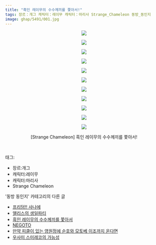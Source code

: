 ```yaml
---
title: "흑인 레이무의 수수께끼를 쫓아서!"
tags: 장르：개그 캐릭터：레이무 캐릭터：마리사 Strange_Chameleon 동방_동인지
image: ghap/5491/001.jpg
---
```

<div class="article">
<p style="text-align: center; clear: none; float: none;"><img src="{{ site.nasurl }}/ghap/5491/001.jpg"/></p>
<p style="text-align: center; clear: none; float: none;"><img src="{{ site.nasurl }}/ghap/5491/002.jpg"/></p>
<p style="text-align: center; clear: none; float: none;"><img src="{{ site.nasurl }}/ghap/5491/003.jpg"/></p>
<p style="text-align: center; clear: none; float: none;"><img src="{{ site.nasurl }}/ghap/5491/004.jpg"/></p>
<p style="text-align: center; clear: none; float: none;"><img src="{{ site.nasurl }}/ghap/5491/005.jpg"/></p>
<p style="text-align: center; clear: none; float: none;"><img src="{{ site.nasurl }}/ghap/5491/006.jpg"/></p>
<p style="text-align: center; clear: none; float: none;"><img src="{{ site.nasurl }}/ghap/5491/007.jpg"/></p>
<p style="text-align: center; clear: none; float: none;"><img src="{{ site.nasurl }}/ghap/5491/008.jpg"/></p>
<p style="text-align: center; clear: none; float: none;"><img src="{{ site.nasurl }}/ghap/5491/009.jpg"/></p>
<p style="text-align: center; clear: none; float: none;"><img src="{{ site.nasurl }}/ghap/5491/010.jpg"/></p>
<p style="text-align: center; clear: none; float: none;"><img src="{{ site.nasurl }}/ghap/5491/011.jpg"/></p>
<p style="text-align: center; clear: none; float: none;">[Strange Chameleon] 흑인 레이무의 수수께끼를 쫓아서!</p>
<p><br/></p>
</div><div class="tagTrail">
<p>태그: </p>
<ul>
<li>장르:개그</li>
<li>캐릭터:레이무</li>
<li>캐릭터:마리사</li>
<li>Strange Chameleon</li>
</ul>
</div><div class="another">
<p>'동방 동인지' 카테고리의 다른 글</p>
<ul>
<li><a href="/2019-01-02-ghap_5507">프리덤!! 사나에</a></li>
<li><a href="/2019-01-02-ghap_5502">앨리스의 생일파티</a></li>
<li><a href="/2019-01-02-ghap_5491">흑인 레이무의 수수께끼를 쫓아서</a></li>
<li><a href="/2018-12-31-ghap_5459">NEGOTO</a></li>
<li><a href="/2018-12-26-ghap_5447">만약 피클이 있는 영원정에 순호와 모토베 이조까지 온다면</a></li>
<li><a href="/2018-12-21-ghap_5376">우사미 스미레코의 가능성</a></li>
</ul>
</div>